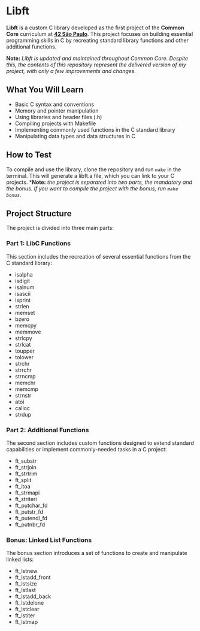 # Libft
**Libft** is a custom C library developed as the first project of the **Common Core** curriculum at [**42 São Paulo**](https://www.42sp.org.br/). This project focuses on building essential programming skills in C by recreating standard library functions and other additional functions.

**Note:** *Libft is updated and maintained throughout Common Core. Despite this, the contents of this repository represent the delivered version of my project, with only a few improvements and changes.*

## What You Will Learn
- Basic C syntax and conventions
- Memory and pointer manipulation
- Using libraries and header files (.h)
- Compiling projects with Makefile
- Implementing commonly used functions in the C standard library
- Manipulating data types and data structures in C

## How to Test
To compile and use the library, clone the repository and run `make` in the terminal. This will generate a libft.a file, which you can link to your C projects.
***Note:** _the project is separated into two parts, the mandatory and the bonus. If you want to compile the project with the bonus, run `make bonus`_.

## Project Structure
The project is divided into three main parts:

### Part 1: LibC Functions
This section includes the recreation of several essential functions from the C standard library:

- isalpha
- isdigit
- isalnum
- isascii
- isprint
- strlen
- memset
- bzero
- memcpy
- memmove
- strlcpy
- strlcat
- toupper
- tolower
- strchr
- strrchr
- strncmp
- memchr
- memcmp
- strnstr
- atoi
- calloc
- strdup

### Part 2: Additional Functions
The second section includes custom functions designed to extend standard capabilities or implement commonly-needed tasks in a C project:

- ft_substr
- ft_strjoin
- ft_strtrim
- ft_split
- ft_itoa
- ft_strmapi
- ft_striteri
- ft_putchar_fd
- ft_putstr_fd
- ft_putendl_fd
- ft_putnbr_fd

### Bonus: Linked List Functions
The bonus section introduces a set of functions to create and manipulate linked lists:

- ft_lstnew
- ft_lstadd_front
- ft_lstsize
- ft_lstlast
- ft_lstadd_back
- ft_lstdelone
- ft_lstclear
- ft_lstiter
- ft_lstmap
